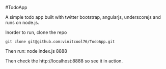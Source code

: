 #TodoApp

A simple todo app built with twitter bootstrap, angularjs, underscorejs and runs
on node.js.

Inorder to run, clone the repo

    git clone git@github.com:vinitcool76/TodoApp.git
 
Then run:
    node index.js 8888

Then check the http://localhost:8888 so see it in action.


